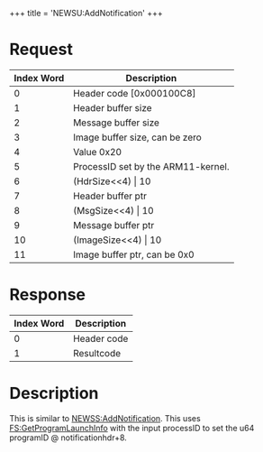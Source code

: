 +++
title = 'NEWSU:AddNotification'
+++

# Request

| Index Word | Description                        |
|------------|------------------------------------|
| 0          | Header code \[0x000100C8\]         |
| 1          | Header buffer size                 |
| 2          | Message buffer size                |
| 3          | Image buffer size, can be zero     |
| 4          | Value 0x20                         |
| 5          | ProcessID set by the ARM11-kernel. |
| 6          | (HdrSize\<\<4) \| 10               |
| 7          | Header buffer ptr                  |
| 8          | (MsgSize\<\<4) \| 10               |
| 9          | Message buffer ptr                 |
| 10         | (ImageSize\<\<4) \| 10             |
| 11         | Image buffer ptr, can be 0x0       |

# Response

| Index Word | Description |
|------------|-------------|
| 0          | Header code |
| 1          | Resultcode  |

# Description

This is similar to
[NEWSS:AddNotification](NEWSS:AddNotification "wikilink"). This uses
[FS:GetProgramLaunchInfo](FS:GetProgramLaunchInfo "wikilink") with the
input processID to set the u64 programID @ notificationhdr+8.
